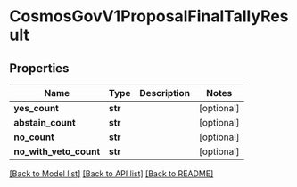 # CosmosGovV1ProposalFinalTallyResult

## Properties
Name | Type | Description | Notes
------------ | ------------- | ------------- | -------------
**yes_count** | **str** |  | [optional] 
**abstain_count** | **str** |  | [optional] 
**no_count** | **str** |  | [optional] 
**no_with_veto_count** | **str** |  | [optional] 

[[Back to Model list]](../README.md#documentation-for-models) [[Back to API list]](../README.md#documentation-for-api-endpoints) [[Back to README]](../README.md)

